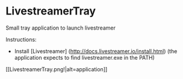 # LivestreamerTray
Small tray application to launch livestreamer

Instructions:
- Install [Livestreamer] (http://docs.livestreamer.io/install.html) (the application expects to find livestreamer.exe in the PATH)

[[LivestreamerTray.png!|alt=application]]
